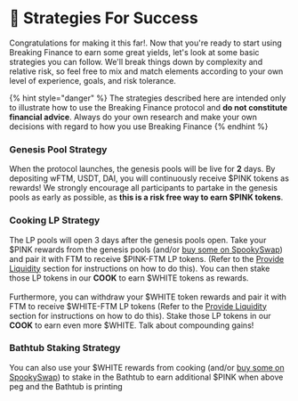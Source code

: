 # 🥳 Strategies For Success

Congratulations for making it this far!. Now that you're ready to start using Breaking Finance to earn some great yields, let's look at some basic strategies you can follow. We'll break things down by complexity and relative risk, so feel free to mix and match elements according to your own level of experience, goals, and risk tolerance.

{% hint style="danger" %}
The strategies described here are intended only to illustrate how to use the Breaking Finance protocol and **do not constitute financial advice**. Always do your own research and make your own decisions with regard to how you use Breaking Finance
{% endhint %}

### **Genesis Pool Strategy**

When the protocol launches, the genesis pools will be live for **2** days. By depositing wFTM, USDT, DAI, you will continuously receive $PINK tokens as rewards! We strongly encourage all participants to partake in the genesis pools as early as possible, as **this is a risk free way to earn $PINK tokens**.

### **Cooking LP Strategy**

The LP pools will open 3 days after the genesis pools open. Take your $PINK rewards from the genesis pools (and/or [buy some on SpookySwap](broken-reference)) and pair it with FTM to receive $PINK-FTM LP tokens. (Refer to the [Provide Liquidity](broken-reference) section for instructions on how to do this). You can then stake those LP tokens in our **COOK** to earn $WHITE tokens as rewards.\
\
Furthermore, you can withdraw your $WHITE token rewards and pair it with FTM to receive $WHITE-FTM LP tokens (Refer to the [Provide Liquidity](broken-reference) section for instructions on how to do this). Stake those LP tokens in our **COOK** to earn even more $WHITE. Talk about compounding gains!

### Bathtub **Staking Strategy**

You can also use your $WHITE rewards from cooking (and/or [buy some on SpookySwap](broken-reference)) to stake in the Bathtub to earn additional $PINK when above peg and the Bathtub is printing

